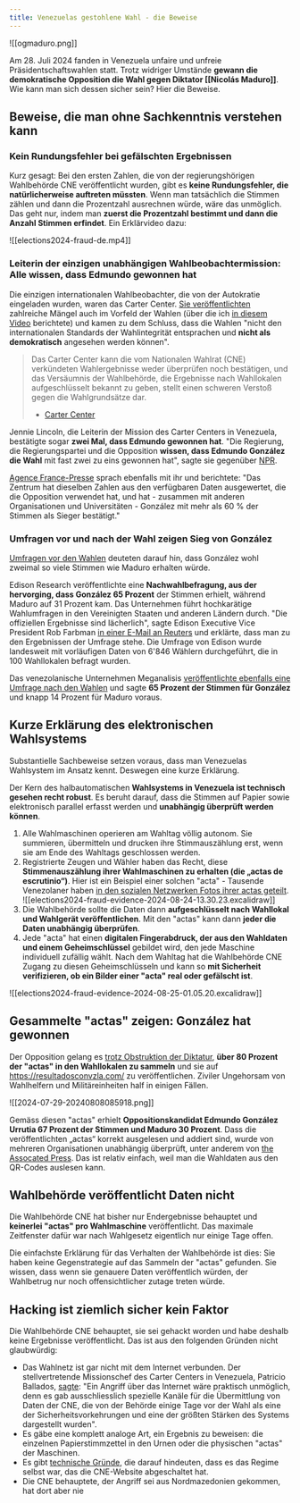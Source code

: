 ```yaml
---
title: Venezuelas gestohlene Wahl - die Beweise
---
```


![[ogmaduro.png]]

Am 28. Juli 2024 fanden in Venezuela unfaire und unfreie Präsidentschaftswahlen statt. Trotz widriger Umstände **gewann die demokratische Opposition die Wahl gegen Diktator [[Nicolás Maduro]]**. Wie kann man sich dessen sicher sein? Hier die Beweise.

## Beweise, die man ohne Sachkenntnis verstehen kann
### Kein Rundungsfehler bei gefälschten Ergebnissen

Kurz gesagt: Bei den ersten Zahlen, die von der regierungshörigen Wahlbehörde CNE veröffentlicht wurden, gibt es **keine Rundungsfehler, die natürlicherweise auftreten müssten**. Wenn man tatsächlich die Stimmen zählen und dann die Prozentzahl ausrechnen würde, wäre das unmöglich. Das geht nur, indem man **zuerst die Prozentzahl bestimmt und dann die Anzahl Stimmen erfindet**. Ein Erklärvideo dazu:

![[elections2024-fraud-de.mp4]]
### Leiterin der einzigen unabhängigen Wahlbeobachtermission: Alle wissen, dass Edmundo gewonnen hat

Die einzigen internationalen Wahlbeobachter, die von der Autokratie eingeladen wurden, waren das Carter Center. [Sie veröffentlichten](https://www.cartercenter.org/news/pr/2024/venezuela-073024.html) zahlreiche Mängel auch im Vorfeld der Wahlen (über die ich [in diesem Video](elections2024) berichtete) und kamen zu dem Schluss, dass die Wahlen "nicht den internationalen Standards der Wahlintegrität entsprachen und **nicht als demokratisch** angesehen werden können". 

> Das Carter Center kann die vom Nationalen Wahlrat (CNE) verkündeten Wahlergebnisse weder überprüfen noch bestätigen, und das Versäumnis der Wahlbehörde, die Ergebnisse nach Wahllokalen aufgeschlüsselt bekannt zu geben, stellt einen schweren Verstoß gegen die Wahlgrundsätze dar.
> 
> - [Carter Center](https://www.cartercenter.org/news/pr/2024/venezuela-073024.html)

Jennie Lincoln, die Leiterin der Mission des Carter Centers in Venezuela, bestätigte sogar **zwei Mal, dass Edmundo gewonnen hat**. "Die Regierung, die Regierungspartei und die Opposition **wissen, dass Edmundo González die Wahl** mit fast zwei zu eins gewonnen hat", sagte sie gegenüber [NPR](https://www.npr.org/2024/08/06/nx-s1-5064231/the-integrity-of-the-venezuelan-presidential-election-is-under-scrutiny). 

[Agence France-Presse](https://www.voanews.com/a/no-evidence-venezuela-vote-hacked-carter-center-election-monitor-says/7734334.html) sprach ebenfalls mit ihr und berichtete: "Das Zentrum hat dieselben Zahlen aus den verfügbaren Daten ausgewertet, die die Opposition verwendet hat, und hat - zusammen mit anderen Organisationen und Universitäten - González mit mehr als 60 % der Stimmen als Sieger bestätigt."

### Umfragen vor und nach der Wahl zeigen Sieg von González

[Umfragen vor den Wahlen](https://es.wikipedia.org/wiki/Anexo:Encuestas_y_sondeos_de_intenci%C3%B3n_de_voto_para_las_elecciones_presidenciales_de_Venezuela_de_2024) deuteten darauf hin, dass González wohl zweimal so viele Stimmen wie Maduro erhalten würde.

Edison Research veröffentlichte eine **Nachwahlbefragung, aus der hervorging, dass González 65 Prozent** der Stimmen erhielt, während Maduro auf 31 Prozent kam. Das Unternehmen führt hochkarätige Wahlumfragen in den Vereinigten Staaten und anderen Ländern durch. "Die offiziellen Ergebnisse sind lächerlich", sagte Edison Executive Vice President Rob Farbman [in einer E-Mail an Reuters](https://www.reuters.com/world/americas/government-opposition-both-claim-venezuela-election-win-official-results-2024-07-29/) und erklärte, dass man zu den Ergebnissen der Umfrage stehe. Die Umfrage von Edison wurde landesweit mit vorläufigen Daten von 6'846 Wählern durchgeführt, die in 100 Wahllokalen befragt wurden.

Das venezolanische Unternehmen Meganalisis [veröffentlichte ebenfalls eine Umfrage nach den Wahlen](https://x.com/Meganalisis/status/1817699015359639966) und sagte **65 Prozent der Stimmen für González** und knapp 14 Prozent für Maduro voraus.
## Kurze Erklärung des elektronischen Wahlsystems

Substantielle Sachbeweise setzen voraus, dass man Venezuelas Wahlsystem im Ansatz  kennt. Deswegen eine kurze Erklärung. 

Der Kern des halbautomatischen **Wahlsystems in Venezuela ist technisch gesehen recht robust**. Es beruht darauf, dass die Stimmen auf Papier sowie elektronisch parallel erfasst werden und **unabhängig überprüft werden können**.

1) Alle Wahlmaschinen operieren am Wahltag völlig autonom. Sie summieren, übermitteln und drucken ihre Stimmauszählung erst, wenn sie am Ende des Wahltags geschlossen werden.
2) Registrierte Zeugen und Wähler haben das Recht, diese **Stimmenauszählung ihrer Wahlmaschinen zu erhalten (die „actas de escrutinio“)**. Hier ist ein Beispiel einer solchen "acta" - Tausende Venezolaner haben [in den sozialen Netzwerken Fotos ihrer actas geteilt](https://x.com/DavidRomro/status/1817782928279007350).
	![[elections2024-fraud-evidence-2024-08-24-13.30.23.excalidraw]]
3) Die Wahlbehörde sollte die Daten dann **aufgeschlüsselt nach Wahllokal und Wahlgerät veröffentlichen**. Mit den "actas" kann dann **jeder die Daten unabhängig überprüfen**.
4) Jede "acta" hat einen **digitalen Fingerabdruck, der aus den Wahldaten und einem Geheimschlüssel** gebildet wird, den jede Maschine individuell zufällig wählt. Nach dem Wahltag hat die Wahlbehörde CNE Zugang zu diesen Geheimschlüsseln und kann so **mit Sicherheit verifizieren, ob ein Bilder einer "acta" real oder gefälscht ist**.

![[elections2024-fraud-evidence-2024-08-25-01.05.20.excalidraw]]

## Gesammelte "actas" zeigen: González hat gewonnen

Der Opposition gelang es [trotz Obstruktion der Diktatur](https://youtu.be/pb6L451bnkk?si=8Hk4A7ymGKmXwAoE&t=194), **über 80 Prozent der "actas" in den Wahllokalen zu sammeln** und sie auf https://resultadosconvzla.com/ zu veröffentlichen. Ziviler Ungehorsam von Wahlhelfern und Militäreinheiten half in einigen Fällen.

![[2024-07-29-20240808085918.png]]

Gemäss diesen "actas" erhielt **Oppositionskandidat Edmundo González Urrutia 67 Prozent der Stimmen und Maduro 30 Prozent**. Dass die veröffentlichten „actas“ korrekt ausgelesen und addiert sind, wurde von mehreren Organisationen unabhängig überprüft, unter anderem von [the Assocated Press](https://apnews.com/article/venezuela-maduro-machado-biden-gonzalez-a625eb01979bc9cf5570d03242f198b1). Das ist relativ einfach, weil man die Wahldaten aus den QR-Codes auslesen kann.
## Wahlbehörde veröffentlicht Daten nicht

Die Wahlbehörde CNE hat bisher nur Endergebnisse behauptet und **keinerlei "actas" pro Wahlmaschine** veröffentlicht. Das maximale Zeitfenster dafür war nach Wahlgesetz eigentlich nur einige Tage offen.

Die einfachste Erklärung für das Verhalten der Wahlbehörde ist dies: Sie haben keine Gegenstrategie auf das Sammeln der "actas" gefunden. Sie wissen, dass wenn sie genauere Daten veröffentlich würden, der Wahlbetrug nur noch offensichtlicher zutage treten würde.
## Hacking ist ziemlich sicher kein Faktor

Die Wahlbehörde CNE behauptet, sie sei gehackt worden und habe deshalb keine Ergebnisse veröffentlicht. Das ist aus den folgenden Gründen nicht glaubwürdig:
- Das Wahlnetz ist gar nicht mit dem Internet verbunden. Der stellvertretende Missionschef des Carter Centers in Venezuela, Patricio Ballados, [sagte](https://elestimulo.com/elecciones-2024/2024-08-04/centro-carter-no-hackeo-elecciones-venezuela/#Echobox=1722819448): "Ein Angriff über das Internet wäre praktisch unmöglich, denn es gab ausschliesslich spezielle Kanäle für die Übermittlung von Daten der CNE, die von der Behörde einige Tage vor der Wahl als eine der Sicherheitsvorkehrungen und eine der größten Stärken des Systems dargestellt wurden". 
- Es gäbe eine komplett analoge Art, ein Ergebnis zu beweisen: die einzelnen Papierstimmzettel in den Urnen oder die physischen "actas" der Maschinen.
- Es gibt [technische Gründe](https://x.com/phenobarbital/status/1818990019761091059), die darauf hindeuten, dass es das Regime selbst war, das die CNE-Website abgeschaltet hat.
- Die CNE behauptete, der Angriff sei aus Nordmazedonien gekommen, hat dort aber nie 

